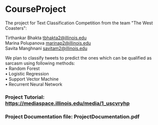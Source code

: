 # CourseProject

The project for Text Classification Competition from the team "The West Coasters":

Tirthankar	Bhakta		tbhakta2@illinois.edu <br />
Marina		Polupanova	marinap2@illinois.edu <br />
Savita		Manghnani	savitam2@illinois.edu <br />

We plan to classify tweets to predict the ones which can be qualified as sarcasm using following methods:<br />
    • Random Forest <br />
    • Logistic Regression <br />
    • Support Vector Machine <br />
    • Recurrent Neural Network <br />

### Project Tutorial: https://mediaspace.illinois.edu/media/1_uscvryhp <br />
### Project Documentation file: ProjectDocumentation.pdf <br />


